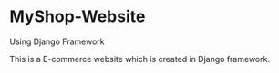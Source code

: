 # MyShop-Website
Using Django Framework

This is a E-commerce website which is created in Django framework.
